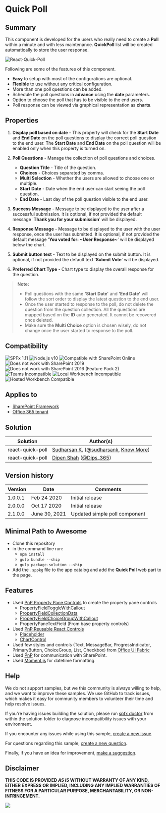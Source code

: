 # Quick Poll

## Summary

This component is developed for the users who really need to create a **Poll** within a minute and with less maintenance. **QuickPoll** list will be created automatically to store the user response.  

![React-Quick-Poll](./assets/react-quick-poll.gif)

Following are some of the features of this component.
* **Easy** to setup with most of the configurations are optional.
* **Flexible** to use without any critical configuration.
* More than one poll questions can be added.
* Schedule the poll questions in **advance** using the **date** parameters.
* Option to choose the poll that has to be visible to the end users.
* Poll response can be viewed via graphical representation as **charts**.

## Properties

1. **Display poll based on date** - This property will check for the **Start Date** and **End Date** on the poll questions to display the correct poll question to the end user. The **Start Date** and **End Date** on the poll question will be enabled only when this property is turned on.

2. **Poll Questions** - Manage the collection of poll questions and choices.
    
    * **Question Title** - Title of the question.
    * **Choices** - Choices separated by comma.
    * **Multi Selection** - Whether the users are allowed to choose one or multiple.
    * **Start Date** - Date when the end user can start seeing the poll question.
    * **End Date** - Last day of the poll question visible to the end user.

3. **Success Message** - Message to be displayed to the user after a successful submission. It is optional, if not provided the default message '**Thank you for your submission**' will be displayed.

4. **Response Message** - Message to be displayed to the user with the user response, once the user has submitted. It is optional, if not provided the default message '**You voted for: ~User Response~**' will be displayed below the chart.

5. **Submit button text** - Text to be displayed on the submit button. It is optional, if not provided the default text '**Submit Vote**' will be displayed.

6. **Preferred Chart Type** - Chart type to display the overall response for the question.

> **Note:**
> * Poll questions with the same **'Start Date'** and **'End Date'** will follow the sort order to display the latest question to the end user.
> * Once the user started to response to the poll, do not delete the question from the question collection. All the questions are mapped based on the **ID** auto generated. It cannot be recovered once deleted.
> * Make sure the **Multi Choice** option is chosen wisely, do not change once the user started to response to the poll.

## Compatibility

![SPFx 1.11](https://img.shields.io/badge/SPFx-1.11.0-green.svg)
![Node.js v10](https://img.shields.io/badge/Node.js-v10-green.svg)
![Compatible with SharePoint Online](https://img.shields.io/badge/SharePoint%20Online-Compatible-green.svg)
![Does not work with SharePoint 2019](https://img.shields.io/badge/SharePoint%20Server%202019-Incompatible-red.svg "SharePoint Server 2019 requires SPFx 1.4.1 or lower")
![Does not work with SharePoint 2016 (Feature Pack 2)](https://img.shields.io/badge/SharePoint%20Server%202016%20(Feature%20Pack%202)-Incompatible-red.svg "SharePoint Server 2016 Feature Pack 2 requires SPFx 1.1")
![Teams Incompatible](https://img.shields.io/badge/Teams-Incompatible-lightgrey.svg)
![Local Workbench Incompatible](https://img.shields.io/badge/Local%20Workbench-Incompatible-red.svg "This solution requires access to lists on your SharePoint tenant")
![Hosted Workbench Compatible](https://img.shields.io/badge/Hosted%20Workbench-Compatible-green.svg)

## Applies to

* [SharePoint Framework](https:/dev.office.com/sharepoint)
* [Office 365 tenant](https://dev.office.com/sharepoint/docs/spfx/set-up-your-development-environment)

## Solution

Solution|Author(s)
--------|---------
react-quick-poll | [Sudharsan K.](https://github.com/sudharsank) ([@sudharsank](https://twitter.com/sudharsank), [Know More](https://spknowledge.com/))
react-quick-poll | [Dipen Shah](https://github.com/dips365) ([@Dips_365](https://twitter.com/Dips_365))

## Version history

Version|Date|Comments
-------|----|--------
1.0.0.1|Feb 24 2020|Initial release
2.0.0.0|Oct 17 2020|Initial release
2.1.0.0|June 30, 2021|Updated simple poll component

## Minimal Path to Awesome

- Clone this repository
- in the command line run:
  - `npm install`
  - `gulp bundle --ship`
  - `gulp package-solution --ship`
- Add the `.sppkg` file to the app catalog and add the **Quick Poll** web part to the page.

## Features

- Used [PnP Property Pane Controls](https://sharepoint.github.io/sp-dev-fx-property-controls/) to create the property pane controls
    * [PropertyFieldToggleWithCallout](https://sharepoint.github.io/sp-dev-fx-property-controls/controls/PropertyFieldToggleWithCallout/)
    * [PropertyFieldCollectionData](https://sharepoint.github.io/sp-dev-fx-property-controls/controls/PropertyFieldCollectionData/)
    * [PropertyFieldChoiceGroupWithCallout](https://sharepoint.github.io/sp-dev-fx-property-controls/controls/PropertyFieldChoiceGroupWithCallout/)
    * PropertyPaneTextField (From base property controls)
- Used [PnP Reusable React Controls](https://sharepoint.github.io/sp-dev-fx-controls-react/)
    * [Placeholder](https://sharepoint.github.io/sp-dev-fx-controls-react/controls/Placeholder/)
    * [ChartControl](https://sharepoint.github.io/sp-dev-fx-controls-react/controls/ChartControl/)
- Used few styles and controls (Text, MessageBar, ProgressIndicator, PrimaryButton, ChoiceGroup, List, Checkbox) from [Office UI Fabric](https://developer.microsoft.com/en-us/fabric)
- Used [PnP](https://pnp.github.io/pnpjs/) for communication with SharePoint.
- Used [Moment.js](https://momentjs.com/) for datetime formatting.


## Help

We do not support samples, but we this community is always willing to help, and we want to improve these samples. We use GitHub to track issues, which makes it easy for  community members to volunteer their time and help resolve issues.

If you're having issues building the solution, please run [spfx doctor](https://pnp.github.io/cli-microsoft365/cmd/spfx/spfx-doctor/) from within the solution folder to diagnose incompatibility issues with your environment.

If you encounter any issues while using this sample, [create a new issue](https://github.com/pnp/sp-dev-fx-webparts/issues/new?assignees=&labels=Needs%3A+Triage+%3Amag%3A%2Ctype%3Abug-suspected&template=bug-report.yml&sample=react-quick-poll&authors=@sudharsank%20@dips365&title=react-quick-poll%20-%20).

For questions regarding this sample, [create a new question](https://github.com/pnp/sp-dev-fx-webparts/issues/new?assignees=&labels=Needs%3A+Triage+%3Amag%3A%2Ctype%3Abug-suspected&template=question.yml&sample=react-quick-poll&authors=@sudharsank%20@dips365&title=react-quick-poll%20-%20).

Finally, if you have an idea for improvement, [make a suggestion](https://github.com/pnp/sp-dev-fx-webparts/issues/new?assignees=&labels=Needs%3A+Triage+%3Amag%3A%2Ctype%3Abug-suspected&template=suggestion.yml&sample=react-quick-poll&authors=@sudharsank%20@dips365&title=react-quick-poll%20-%20).

## Disclaimer

**THIS CODE IS PROVIDED *AS IS* WITHOUT WARRANTY OF ANY KIND, EITHER EXPRESS OR IMPLIED, INCLUDING ANY IMPLIED WARRANTIES OF FITNESS FOR A PARTICULAR PURPOSE, MERCHANTABILITY, OR NON-INFRINGEMENT.**


<img src="https://telemetry.sharepointpnp.com/sp-dev-fx-webparts/samples/react-quick-poll" />

